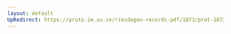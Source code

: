 ```yaml
---
layout: default
UpRedirect: https://pruto.im.uu.se/riksdagen-records-pdf/1873/prot-1873--ak--222/prot-1873--ak--222_038.pdf
---
```

